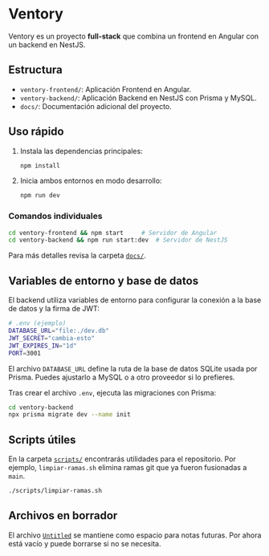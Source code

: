 # Ventory

Ventory es un proyecto **full-stack** que combina un frontend en Angular con un backend en NestJS.

## Estructura

- `ventory-frontend/`: Aplicación Frontend en Angular.
- `ventory-backend/`: Aplicación Backend en NestJS con Prisma y MySQL.
- `docs/`: Documentación adicional del proyecto.

## Uso rápido

1. Instala las dependencias principales:

   ```bash
   npm install
   ```

2. Inicia ambos entornos en modo desarrollo:

   ```bash
   npm run dev
   ```

### Comandos individuales

```bash
cd ventory-frontend && npm start     # Servidor de Angular
cd ventory-backend && npm run start:dev  # Servidor de NestJS
```

Para más detalles revisa la carpeta [`docs/`](./docs).

## Variables de entorno y base de datos

El backend utiliza variables de entorno para configurar la conexión a la base de datos y la firma de JWT:

```bash
# .env (ejemplo)
DATABASE_URL="file:./dev.db"
JWT_SECRET="cambia-esto"
JWT_EXPIRES_IN="1d"
PORT=3001
```

El archivo `DATABASE_URL` define la ruta de la base de datos SQLite usada por Prisma. Puedes ajustarlo a MySQL o a otro proveedor si lo prefieres.

Tras crear el archivo `.env`, ejecuta las migraciones con Prisma:

```bash
cd ventory-backend
npx prisma migrate dev --name init
```

## Scripts útiles

En la carpeta [`scripts/`](./scripts) encontrarás utilidades para el repositorio. Por ejemplo, `limpiar-ramas.sh` elimina ramas git que ya fueron fusionadas a `main`.

```bash
./scripts/limpiar-ramas.sh
```

## Archivos en borrador

El archivo [`Untitled`](./Untitled) se mantiene como espacio para notas futuras. Por ahora está vacío y puede borrarse si no se necesita.
